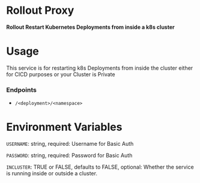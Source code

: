 # Rollout Proxy

**Rollout Restart Kubernetes Deployments from inside a k8s cluster**

# Usage

This service is for restarting k8s Deployments from inside the cluster either for CICD purposes or your Cluster is Private

### Endpoints
* `/<deployment>/<namespace>`

# Environment Variables

`USERNAME`: string, required: Username for Basic Auth

`PASSWORD`: string, required: Password for Basic Auth

`INCLUSTER`: TRUE or FALSE, defaults to FALSE, optional: Whether the service is running inside or outside a cluster.
